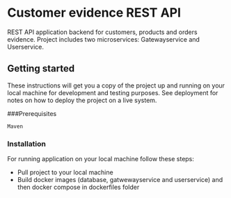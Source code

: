# Customer evidence REST API
REST API application backend for customers, products and orders evidence. Project includes two microservices: Gatewayservice and Userservice.

## Getting started
These instructions will get you a copy of the project up and running on your local machine for development and testing purposes. See deployment for notes on how to deploy the project on a live system.

###Prerequisites
```
Maven
```
### Installation
For running application on your local machine follow these steps:
* Pull project to your local machine
* Build docker images (database, gatwewayservice and userservice) and then docker compose in dockerfiles folder
